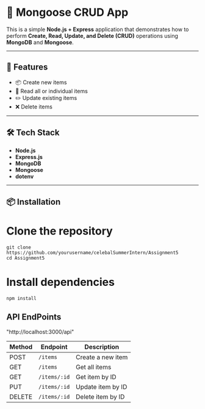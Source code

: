 # 📝 Mongoose CRUD App

This is a simple **Node.js + Express** application that demonstrates how to perform **Create, Read, Update, and Delete (CRUD)** operations using **MongoDB** and **Mongoose**.

---

## 🚀 Features

- 📦 Create new items
- 📄 Read all or individual items
- ✏️ Update existing items
- ❌ Delete items

---

## 🛠️ Tech Stack

- **Node.js**
- **Express.js**
- **MongoDB**
- **Mongoose**
- **dotenv**

---
## 📦 Installation

# Clone the repository
```
git clone https://github.com/yourusername/celebalSummerIntern/Assignment5
cd Assignment5
```
# Install dependencies
```
npm install
```
## API EndPoints 

"http://localhost:3000/api" 

| Method | Endpoint     | Description       |
| ------ | ------------ | ----------------- |
| POST   | `/items`     | Create a new item |
| GET    | `/items`     | Get all items     |
| GET    | `/items/:id` | Get item by ID    |
| PUT    | `/items/:id` | Update item by ID |
| DELETE | `/items/:id` | Delete item by ID |

